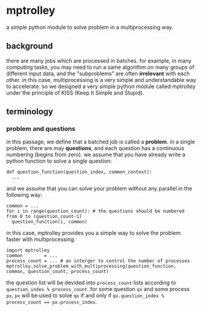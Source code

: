# mptrolley
a simple python module to solve problem in a multiprocessing way.

## background
there are many jobs which are processed in batches. for example, in many computing tasks, you may need to run a same algorithm on many groups of different input data, and the "subproblems" are often **irrelevant** with each other. in this case, multiprocessing is a very simple and understandable way to accelerate. so we designed a very simple python module called mptrolley under the principle of KISS (Keep It Simple and Stupid).

## terminology
### problem and questions
in this passage, we define that a batched job is called a **problem**. in a single problem, there are may **questions**, and each question has a continuous numbering (begins from zero). we assume that you have already write a python function to solve a single question:
```python3
def question_function(question_index, common_context):
  ...
```
and we assume that you can solve your problem without any parallel in the following way:
```python3
common = ...
for i in range(question_count): # the questions should be numbered from 0 to (question_count-1)
  question_function(i, common)
```
in this case, mptrolley provides you a simple way to solve the problem faster with multiprocessing:
```python3
import mptrolley
common        = ...
process_count = ... # an interger to control the number of processes
mptrolley.solve_problem_with_multiprocessing(question_function, common, question_count, process_count)
```
the question list will be devided into `process_count` lists according to `question_index % process_count`. for some question `qx` and some process `px`, `px` will be used to solve `qx` if and only if `qx.question_index % process_count == px.process_index`.
